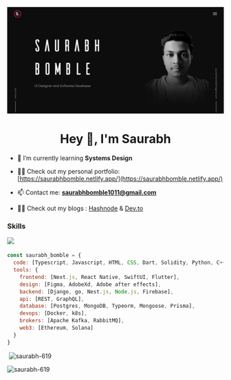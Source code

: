 <img src="https://github.com/saurabh-619/portfolio-2021/blob/main/client-v1/static/og.png?raw=true"/>

<h1 align="center">Hey 👋, I'm Saurabh</h1> 


- 🌱 I’m currently learning **Systems Design**

- 👨‍💻 Check out my personal portfolio: [https://saurabhbomble.netlify.app/](https://saurabhbomble.netlify.app/)

- 📫 Contact me: **saurabhbomble1011@gmail.com**

- 👨‍💻 Check out my blogs : [Hashnode](https://saurabhbomble.hashnode.dev/) & [Dev.to](https://dev.to/saurabh619)




### Skills 

<img src="https://media.giphy.com/media/t2eBr71ACeDC0/giphy.gif" style="width:50%;" />

```javascript
const saurabh_bomble = { 
  code: [Typescript, Javascript, HTML, CSS, Dart, Solidity, Python, C++, Rust],
  tools: {
    frontend: [Next.js, React Native, SwiftUI, Flutter],
    design: [Figma, AdobeXd, Adobe after effects],
    backend: [Django, go, Nest.js, Node.js, Firebase],
    api: [REST, GraphQL],
    database: [Postgres, MongoDB, Typeorm, Mongoose, Prisma], 
    devops: [Docker, k8s],
    brokers: [Apache Kafka, RabbitMQ], 
    web3: [Ethereum, Solana]
  }
}
```

<p>&nbsp;<img align="center" src="https://github-readme-stats.vercel.app/api?username=saurabh-619&show_icons=true&locale=en&title_color=green&icon_color=bb2acf&text_color=daf7dc&bg_color=151515" alt="saurabh-619" />
<!--   <img align="right" alt="Coding" width="200" src=""> -->
</p>


<p><img align="left" src="https://github-readme-streak-stats.herokuapp.com/?user=saurabh-619&theme=dark" alt="saurabh-619" /></p>
 
